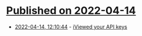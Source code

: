 # [Published on 2022-04-14](index.md)

* [2022-04-14, 12:10:44](https://news.ycombinator.com/item?id=31025809) - [iViewed your API keys](https://wale.id.au/posts/iviewed-your-api-keys/)
